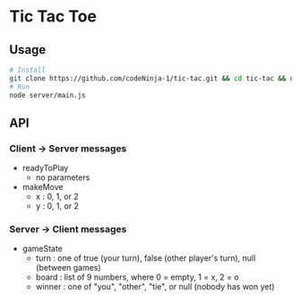 # Tic Tac Toe

## Usage

```sh
# Install
git clone https://github.com/codeNinja-1/tic-tac.git && cd tic-tac && npm i express && npm i socket.io
# Run
node server/main.js
```

## API

### Client -> Server messages

* readyToPlay
  * no parameters
* makeMove
  * x : 0, 1, or 2
  * y : 0, 1, or 2

### Server -> Client messages

* gameState
  * turn : one of true (your turn), false (other player's turn), null (between games)
  * board : list of 9 numbers, where 0 = empty, 1 = x, 2 = o
  * winner : one of "you", "other", "tie", or null (nobody has won yet)
